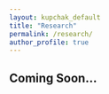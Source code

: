```yaml
---
layout: kupchak_default
title: "Research"
permalink: /research/
author_profile: true
---
```



## Coming Soon...
